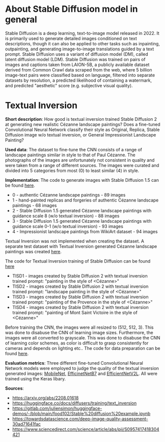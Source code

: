# About Stable Diffusion model in general
Stable Diffusion is a deep learning, text-to-image model released in 2022. It is primarily used to generate detailed images conditioned on text descriptions, though it can also be applied to other tasks such as inpainting, outpainting, and generating image-to-image translations guided by a text prompt. Stable Diffusion uses a variant of diffusion model (DM), called latent diffusion model (LDM). Stable Diffusion was trained on pairs of images and captions taken from LAION-5B, a publicly available dataset derived from Common Crawl data scraped from the web, where 5 billion image-text pairs were classified based on language, filtered into separate datasets by resolution, a predicted likelihood of containing a watermark, and predicted "aesthetic" score (e.g. subjective visual quality).

# Textual Inversion
**Short description**: How good is textual inversion trained Stable Diffusion 2 at generating new realistic Cézanne landscape paintings? Does a fine-tuned Convolutional Neural Network classify their style as Original, Replica, Stable Diffusion image w/o textual inversion, or General Impressionist Landscape Painting?

**Used data**: The dataset to fine-tune the CNN consists of a range of landscape paintings similar in style to that of Paul Cézanne. The photographs of the images are unfortunately not consistent in quality and were taken from a range of different sources. The images were curated and divided into 5 categories from most (0) to least similar (4) in style.

**Implementation**: The code to generate images with Stable Diffusion 1.5 can be found [here](Stable-Diffusion-Textual-Inversion-Metric/blob/main/StableDiffusion1.5_image_generator.ipynb).

- 0 - authentic Cézanne landscape paintings - 89 images
- 1 - hand-painted replicas and forgeries of authentic Cézanne landscape paintings - 68 images
- 2 - Stable Diffusion 1.5 generated Cézanne landscape paintings with guidance scale 8 (w/o textual inversion) - 88 images
- 3 - Stable Diffusion 1.5 generated Cézanne landscape paintings with guidance scale 0-1 (w/o textual inversion) - 93 images
- 4 - Impressionist landscape paintings from WikiArt dataset - 94 images

Textual Inversion was not implemented when creating the dataset. A separate test dataset with Textual Inversion generated Cézanne landscape paintings was created [here](Textual_Inversion_Metric/StableDiffusion2_textual_inversion_image_generator.ipynb).

The code for Textual Inversion training of Stable Diffusion can be found [here](Textual_Inversion_Metric/StableDiffusion2_textual_inversion_training.ipynb)

- TISD1 - images created by Stable Diffusion 2 with textual inversion trained prompt: "painting in the style of <Cézanne>"
- TISD2 - images created by Stable Diffusion 2 with textual inversion trained prompt: "landscape painting in the style of <Cézanne>"
- TISD3 - images created by Stable Diffusion 2 with textual inversion trained prompt: "painting of the Provence in the style of <Cézanne>"
- TISD4 - images created by Stable Diffusion 2 with textual inversion trained prompt: "painting of Mont Saint Victoire in the style of <Cézanne>"

Before training the CNN, the images were all resized to (512, 512, 3). This was done to disabuse the CNN of learning image sizes. Furthermore, the images were all converted to grayscale. This was done to disabuse the CNN of learning color schemes, as color is difficult to grasp consistently for cameras and depends on lighting etc.. The code for data preparation can be found [here](Textual_Inversion_Metric/Data%20Cleaning.ipynb).

**Evaluation metrics**: Three different fine-tuned Convolutional Neural Network models were employed to judge the quality of the textual inversion generated images: [MobileNet](Textual_Inversion_Metric/Cezanne_MobileNet.ipynb), [EfficinetNetB7](Textual_Inversion_Metric/Cezanne_efficientnetb7.ipynb) and [EfficientNetV2L](Textual_Inversion_Metric/Cezanne_efficientnetv2l.ipynb). All were trained using the Keras libary.
   
**Sources**:
- https://arxiv.org/abs/2208.01618
- https://huggingface.co/docs/diffusers/training/text_inversion
- https://gitlab.com/juliensimon/huggingface-demos/-/blob/main/food102/Stable%20diffusion%20example.ipynb
- https://towardsdatascience.com/deep-image-quality-assessment-30ad71641fac
- https://www.sciencedirect.com/science/article/abs/pii/S0957417418304421
